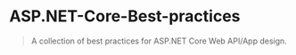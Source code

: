 # ASP.NET-Core-Best-practices
> A collection of best practices for ASP.NET Core Web API/App design.

